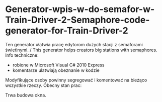 # Generator-wpis-w-do-semafor-w-Train-Driver-2-Semaphore-code-generator-for-Train-Driver-2
Ten generator ułatwia pracę edytorom dużych stacji z semaforami świetlnymi. / This generator helps creators big stations with semaphores.
Info techniczne:
- robione w Microsoft Visual C# 2010 Express
- komentarze ułatwiają obeznanie w kodzie

Modyfikujące osoby powinny segregować i komentować na bieżąco wszystkie rzeczy.
Obecny stan prac:

Trwa budowa okna.
